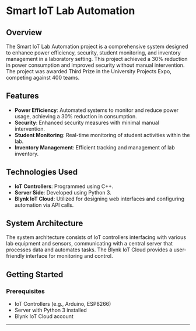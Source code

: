 
# Smart IoT Lab Automation

## Overview

The Smart IoT Lab Automation project is a comprehensive system designed to enhance power efficiency, security, student monitoring, and inventory management in a laboratory setting. This project achieved a 30% reduction in power consumption and improved security without manual intervention. The project was awarded Third Prize in the University Projects Expo, competing against 400 teams.

## Features

- **Power Efficiency**: Automated systems to monitor and reduce power usage, achieving a 30% reduction in consumption.
- **Security**: Enhanced security measures with minimal manual intervention.
- **Student Monitoring**: Real-time monitoring of student activities within the lab.
- **Inventory Management**: Efficient tracking and management of lab inventory.

## Technologies Used

- **IoT Controllers**: Programmed using C++.
- **Server Side**: Developed using Python 3.
- **Blynk IoT Cloud**: Utilized for designing web interfaces and configuring automation via API calls.

## System Architecture

The system architecture consists of IoT controllers interfacing with various lab equipment and sensors, communicating with a central server that processes data and automates tasks. The Blynk IoT Cloud provides a user-friendly interface for monitoring and control.

## Getting Started

### Prerequisites

- IoT Controllers (e.g., Arduino, ESP8266)
- Server with Python 3 installed
- Blynk IoT Cloud account

---
